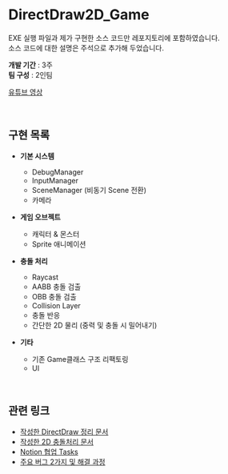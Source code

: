 # DirectDraw2D_Game

EXE 실행 파일과 제가 구현한 소스 코드만 레포지토리에 포함하였습니다.  
소스 코드에 대한 설명은 주석으로 추가해 두었습니다.  

**개발 기간** : 3주  
**팀 구성** : 2인팀

[유튜브 영상](https://youtu.be/iQB3RYAKHIA?si=Pz4x_eIdLN7srZDO)

<br>

## 구현 목록

- **기본 시스템**
  - DebugManager
  - InputManager
  - SceneManager (비동기 Scene 전환) 
  - 카메라

- **게임 오브젝트**
  - 캐릭터 & 몬스터
  - Sprite 애니메이션


- **충돌 처리**
  - Raycast
  - AABB 충돌 검출
  - OBB 충돌 검출
  - Collision Layer
  - 충돌 반응
  - 간단한 2D 물리 (중력 및 충돌 시 밀어내기)


- **기타**
  - 기존 Game클래스 구조 리팩토링
  - UI



<br>

## 관련 링크

- [작성한 DirectDraw 정리 문서](https://wandering-rumba-865.notion.site/DirectDraw-197aba645d3280978479fd0b73652cac)
- [작성한 2D 충돌처리 문서](https://wandering-rumba-865.notion.site/2D-1b2aba645d3280b19597fb3ae25a0a92)
- [Notion 협업 Tasks](https://shrub-syzygy-318.notion.site/19f325f2d2b280b6a45ec73c74edda11?v=19f325f2d2b280229681000c7a001518)
- [주요 버그 2가지 및 해결 과정](https://shrub-syzygy-318.notion.site/1a9325f2d2b2809e85fae47917b4fcf8)

